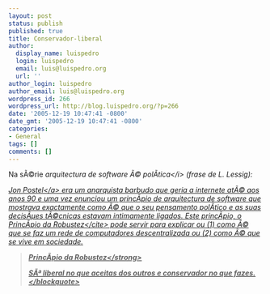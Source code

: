 ```yaml
---
layout: post
status: publish
published: true
title: Conservador-liberal
author:
  display_name: luispedro
  login: luispedro
  email: luis@luispedro.org
  url: ''
author_login: luispedro
author_email: luis@luispedro.org
wordpress_id: 266
wordpress_url: http://blog.luispedro.org/?p=266
date: '2005-12-19 10:47:41 -0800'
date_gmt: '2005-12-19 10:47:41 -0800'
categories:
- General
tags: []
comments: []
---
```

<p>Na s&Atilde;&copy;rie <i>arquitectura de software &Atilde;&copy; pol&Atilde;&shy;tica<&#47;i> (frase de L. Lessig):</p>
<p><a href="http:&#47;&#47;en.wikipedia.org&#47;wiki&#47;Jon_Postel">Jon Postel<&#47;a> era um anarquista barbudo que geria a internete at&Atilde;&copy; aos anos 90 e uma vez enunciou um princ&Atilde;&shy;pio de arquitectura de software que mostrava exactamente como &Atilde;&copy; que o seu pensamento pol&Atilde;&shy;tico e as suas decis&Atilde;&micro;es t&Atilde;&copy;cnicas estavam intimamente ligados. Este princ&Atilde;&shy;pio, o <cite>Princ&Atilde;&shy;pio da Robustez<&#47;cite> pode servir para explicar ou (1) como &Atilde;&copy; que se faz um rede de computadores descentralizada ou (2) como &Atilde;&copy; que se vive em sociedade.</p>
<blockquote><p>
<strong>Princ&Atilde;&shy;pio da Robustez<&#47;strong></p>
<p>S&Atilde;&ordf; liberal no que aceitas dos outros e conservador no que fazes.<br />
<&#47;blockquote></p>
